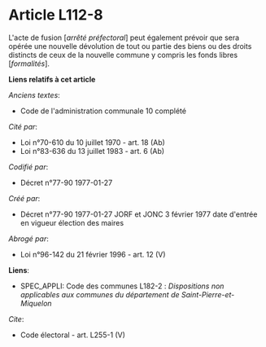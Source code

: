 # Article L112-8

L'acte de fusion [*arrêté préfectoral*] peut également prévoir que sera opérée une nouvelle dévolution de tout ou partie des
biens ou des droits distincts de ceux de la nouvelle commune y compris les fonds libres [*formalités*].

**Liens relatifs à cet article**

_Anciens textes_:

  - Code de l'administration communale 10 complété

_Cité par_:

  - Loi n°70-610 du 10 juillet 1970 - art. 18 (Ab)
  - Loi n°83-636 du 13 juillet 1983 - art. 6 (Ab)

_Codifié par_:

  - Décret n°77-90 1977-01-27

_Créé par_:

  - Décret n°77-90 1977-01-27 JORF et JONC 3 février 1977 date d'entrée en vigueur élection des maires

_Abrogé par_:

  - Loi n°96-142 du 21 février 1996 - art. 12 (V)

**Liens**:

  - SPEC_APPLI: Code des communes L182-2 : *Dispositions non applicables aux communes du département de Saint-Pierre-et-Miquelon*

_Cite_:

  - Code électoral - art. L255-1 (V)
